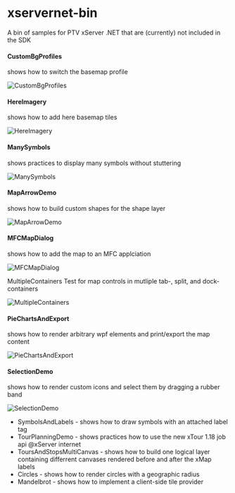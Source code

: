 xservernet-bin
==============

A bin of samples for PTV xServer .NET that are (currently) not included in the SDK

#### CustomBgProfiles
shows how to switch the basemap profile 

![CustomBgProfiles](https://github.com/ptv-logistics/xservernet-bin/blob/master/Screenshots/CustomBgProfiles.png "CustomBgProfiles")

#### HereImagery
shows how to add here basemap tiles

![HereImagery](https://github.com/ptv-logistics/xservernet-bin/blob/master/Screenshots/HereImagery.png "HereImagery")

#### ManySymbols
shows practices to display many symbols without stuttering

![ManySymbols](https://github.com/ptv-logistics/xservernet-bin/blob/master/Screenshots/ManySymbols.png "ManySymbols")

#### MapArrowDemo
shows how to build custom shapes for the shape layer

![MapArrowDemo](https://github.com/ptv-logistics/xservernet-bin/blob/master/Screenshots/MapArrowDemo.png "MapArrowDemo")

#### MFCMapDialog
shows how to add the map to an MFC applciation

![MFCMapDialog](https://github.com/ptv-logistics/xservernet-bin/blob/master/Screenshots/MFCMapDialog.png "MFCMapDialog")

MultipleContainers
Test for map controls in mutliple tab-, split, and dock-containers

![MultipleContainers](https://github.com/ptv-logistics/xservernet-bin/blob/master/Screenshots/MultipleContainers.png "MultipleContainers")

#### PieChartsAndExport
shows how to render arbitrary wpf elements and print/export the map content

![PieChartsAndExport](https://github.com/ptv-logistics/xservernet-bin/blob/master/Screenshots/PieChartsAndExport.png "PieChartsAndExport")

#### SelectionDemo
shows how to render custom icons and select them by dragging a rubber band

![SelectionDemo](https://github.com/ptv-logistics/xservernet-bin/blob/master/Screenshots/SelectionDemo.png "SelectionDemo")


* SymbolsAndLabels - shows how to draw symbols with an attached label tag
* TourPlanningDemo - shows practices how to use the new xTour 1.18 job api @xServer internet
* ToursAndStopsMultiCanvas - shows how to build one logical layer containing differrent canvases rendered before and after the xMap labels
* Circles - shows how to render circles with a geographic radius
* Mandelbrot - shows how to implement a client-side tile provider

